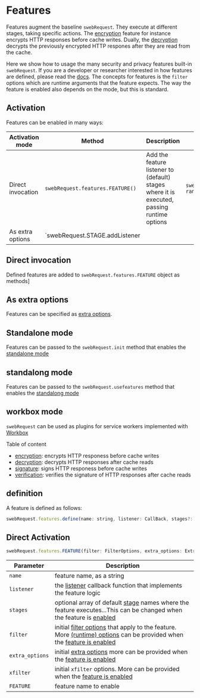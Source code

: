 # Features
Features augment the baseline `swebRequest`. They execute at different stages, taking specific actions. The [encryption](#encryption) feature for instance encrypts HTTP responses before cache writes. Dually, the [decryption](#decryption) decrypts the previously encrypted HTTP respones after they are read from the cache. 

Here we show how to usage the many security and privacy features built-in `swebRequest`. If you are a developer or researcher interested in how features are defined, please read the [docs](api.md). The concepts for features is the `filter` options which are runtime arguments that the feature expects. The way the feature is enabled also depends on the mode, but this is standard.

## Activation
Features can be enabled in many ways:

| Activation mode | Method | Description | Examples |
|--|--|--|--|
Direct invocation | `swebRequest.features.FEATURE()` | Add the feature listener to (default) stages where it is executed, passing runtime options | `swebRequest.features.encryption({ randomBytes: "r@ndom321" })` | 
As extra options | `swebRequest.STAGE.addListener

## Direct invocation
Defined features are added to `swebRequest.features.FEATURE` object as methods]

## As extra options
Features can be specified as [extra options](options/extra.md).

## Standalone mode
Features can be passed to the `swebRequest.init` method that enables the [standalone mode](modes/standalone.md)

## standalong mode
Features can be passed to the `swebRequest.usefeatures` method that enables the [standalong mode](modes/standalong.md)

## workbox mode
`swebRequest` can be used as plugins for service workers implemented with [Workbox](modes/workbox.md)


Table of content
- [encryption](features/encryption.md): encrypts HTTP responess before cache writes
- [decryption](#decryption): decrypts HTTP responses after cache reads
- [signature](#signature): signs HTTP responess before cache writes
- [verification](#verification): verifies the signature of HTTP responses after cache reads





## definition
A feature is defined as follows:
```javascript
swebRequest.features.define(name: string, listener: CallBack, stages?: string | string[], filter?: FilterOptions, extra_options?: ExtraOptions, xfilter?:FilterOptions)
```

## Direct Activation
```javascript
swebRequest.features.FEATURE(filter: FilterOptions, extra_options: ExtraOptions, xfilter: FilterOptions, stages?: string | string[])
```

| Parameter | Description |
|--|--|
`name` | feature name, as a string 
`listener` | the [listener](listeners.md) callback function that implements the feature logic
`stages` | optional array of default [stage](stages.md) names where the feature executes...This can be changed when the feature is [enabled](#enabling)
`filter` | initial [filter options](options/filter.md) that apply to the feature. More [(runtime) options](options/runtime.md) can be provided when the [feature is enabled](#enabling)
`extra_options` | initial [extra options](options/extra.md) more can be provided when the [feature is enabled](#enabling)
`xfilter` | initial `xfilter` options. More can be provided when the [feature is enabled](#enabling)
`FEATURE` | feature name to enable



